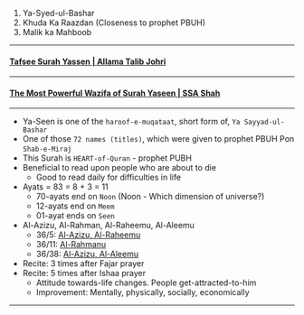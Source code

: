 1. Ya-Syed-ul-Bashar
2. Khuda Ka Raazdan (Closeness to prophet PBUH)
3. Malik ka Mahboob

*** 

#### [Tafsee Surah Yassen | Allama Talib Johri](https://www.youtube.com/watch?v=GoB-ZbbhYZY)

***

#### [The Most Powerful Wazifa of Surah Yaseen | SSA Shah](https://www.youtube.com/watch?v=VPAtsLjw4FE)

***

* Ya-Seen is one of the `haroof-e-muqataat`, short form of, `Ya Sayyad-ul-Bashar`
* One of those `72 names (titles)`, which were given to prophet PBUH Pon `Shab-e-Miraj`
* This Surah is `HEART-of-Quran` - prophet PUBH
* Beneficial to read upon people who are about to die
    * Good to read daily for difficulties in life
* Ayats = 83 = 8 + 3 = 11
   * 70-ayats end on `Noon` (Noon - Which dimension of universe?)
   * 12-ayats end on `Meem`
   * 01-ayat ends on `Seen`
* Al-Azizu, Al-Rahman, Al-Raheemu, Al-Aleemu
   * 36/5: [Al-Azizu, Al-Raheemu](https://quranwbw.com/36/5)
   * 36/11: [Al-Rahmanu](https://quranwbw.com/36/11)
   * 36/38: [Al-Azizu, Al-Aleemu](https://quranwbw.com/36/38) 
* Recite: 3 times after Fajar prayer
* Recite: 5 times after Ishaa prayer
    * Attitude towards-life changes. People get-attracted-to-him
    * Improvement: Mentally, physically, socially, economically

***
